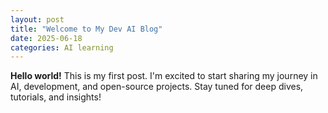 ```yaml
---
layout: post
title: "Welcome to My Dev AI Blog"
date: 2025-06-18
categories: AI learning
---
```


**Hello world!**
This is my first post. I'm excited to start sharing my journey in AI, development, and open-source projects.
Stay tuned for deep dives, tutorials, and insights!
